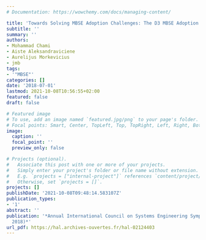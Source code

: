 ```yaml
---
# Documentation: https://wowchemy.com/docs/managing-content/

title: 'Towards Solving MBSE Adoption Challenges: The D3 MBSE Adoption Toolbox'
subtitle: ''
summary: ''
authors:
- Mohammad Chami
- Aiste Aleksandraviciene
- Aurelijus Morkevicius
- jmb 
tags:
- '"MBSE"'
categories: []
date: '2018-07-01'
lastmod: 2021-10-08T10:56:55+02:00
featured: false
draft: false

# Featured image
# To use, add an image named `featured.jpg/png` to your page's folder.
# Focal points: Smart, Center, TopLeft, Top, TopRight, Left, Right, BottomLeft, Bottom, BottomRight.
image:
  caption: ''
  focal_point: ''
  preview_only: false

# Projects (optional).
#   Associate this post with one or more of your projects.
#   Simply enter your project's folder or file name without extension.
#   E.g. `projects = ["internal-project"]` references `content/project/deep-learning/index.md`.
#   Otherwise, set `projects = []`.
projects: []
publishDate: '2021-10-08T09:48:14.583107Z'
publication_types:
- '1'
abstract: ''
publication: '*Annual International Council on Systems Engineering Symposium (INCOSE
  2018)*'
url_pdf: https://hal.archives-ouvertes.fr/hal-02124403
---
```

